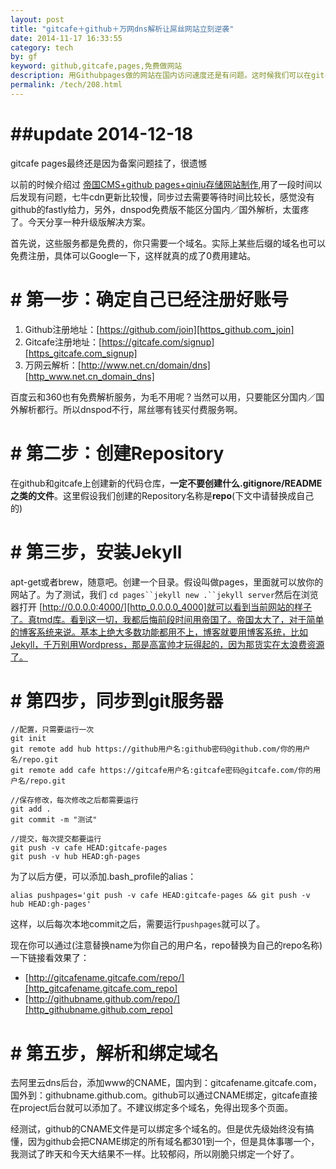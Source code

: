 ```yaml
---
layout: post
title: "gitcafe＋github＋万网dns解析让屌丝网站立刻逆袭"
date: 2014-11-17 16:33:55
category: tech
by: gf
keyword: github,gitcafe,pages,免费做网站
description: 用Githubpages做的网站在国内访问速度还是有问题。这时候我们可以在gitcafe也托管一份，配合dns解析，国内访问gitcafe；国外访问github。速度非常非常的快。屌丝网站访问速度马上飞起来。
permalink: /tech/208.html
---
```

#  ##update 2014-12-18
gitcafe pages最终还是因为备案问题挂了，很遗憾

以前的时候介绍过 [帝国CMS+github pages+qiniu存储网站制作][CMS_github pages_qiniu],用了一段时间以后发现有问题，七牛cdn更新比较慢，同步过去需要等待时间比较长，感觉没有github的fastly给力，另外，dnspod免费版不能区分国内／国外解析，太蛋疼了。今天分享一种升级版解决方案。

首先说，这些服务都是免费的，你只需要一个域名。实际上某些后缀的域名也可以免费注册，具体可以Google一下，这样就真的成了0费用建站。

#  # 第一步：确定自己已经注册好账号 ##

1.  Github注册地址：[https://github.com/join][https_github.com_join]
2.  Gitcafe注册地址：[https://gitcafe.com/signup][https_gitcafe.com_signup]
3.  万网云解析：[http://www.net.cn/domain/dns][http_www.net.cn_domain_dns]

百度云和360也有免费解析服务，为毛不用呢？当然可以用，只要能区分国内／国外解析都行。所以dnspod不行，屌丝哪有钱买付费服务啊。

#  # 第二步：创建Repository ##

在github和gitcafe上创建新的代码仓库，**一定不要创建什么.gitignore/README之类的文件**。这里假设我们创建的Repository名称是**repo**(下文中请替换成自己的)

#  # 第三步，安装Jekyll ##

apt-get或者brew，随意吧。创建一个目录。假设叫做pages，里面就可以放你的网站了。为了测试，我们 `cd pages``jekyll new .``jekyll server`然后在浏览器打开 [http://0.0.0.0:4000/][http_0.0.0.0_4000]就可以看到当前网站的样子了。真tmd库。看到这一切，我都后悔前段时间用帝国了。帝国太大了，对于简单的博客系统来说。基本上绝大多数功能都用不上，博客就要用博客系统，比如Jekyll，千万别用Wordpress，那是高富帅才玩得起的，因为那货实在太浪费资源了。

#  # 第四步，同步到git服务器 ##

    //配置，只需要运行一次
    git init
    git remote add hub https://github用户名:github密码@github.com/你的用户名/repo.git
    git remote add cafe https://gitcafe用户名:gitcafe密码@gitcafe.com/你的用户名/repo.git
    
    //保存修改，每次修改之后都需要运行
    git add .
    git commit -m "测试"
    
    //提交，每次提交都要运行
    git push -v cafe HEAD:gitcafe-pages
    git push -v hub HEAD:gh-pages

为了以后方便，可以添加.bash\_profile的alias：

    alias pushpages='git push -v cafe HEAD:gitcafe-pages && git push -v hub HEAD:gh-pages'

这样，以后每次本地commit之后，需要运行`pushpages`就可以了。

现在你可以通过(注意替换name为你自己的用户名，repo替换为自己的repo名称)一下链接看效果了：

 *  [http://gitcafename.gitcafe.com/repo/][http_gitcafename.gitcafe.com_repo]
 *  [http://githubname.github.com/repo/][http_githubname.github.com_repo]

#  # 第五步，解析和绑定域名 ##

去阿里云dns后台，添加www的CNAME，国内到：gitcafename.gitcafe.com，国外到：githubname.github.com。github可以通过CNAME绑定，gitcafe直接在project后台就可以添加了。不建议绑定多个域名，免得出现多个页面。

经测试，github的CNAME文件是可以绑定多个域名的。但是优先级始终没有搞懂，因为github会把CNAME绑定的所有域名都301到一个，但是具体事哪一个，我测试了昨天和今天大结果不一样。比较郁闷，所以刚脆只绑定一个好了。


[CMS_github pages_qiniu]: http://www.gfzj.us/tech/116.html
[https_github.com_join]: https://github.com/join
[https_gitcafe.com_signup]: https://gitcafe.com/signup
[http_www.net.cn_domain_dns]: http://www.net.cn/domain/dns
[http_0.0.0.0_4000]: http://0.0.0.0:4000/
[http_gitcafename.gitcafe.com_repo]: http://gitcafename.gitcafe.com/repo/
[http_githubname.github.com_repo]: http://githubname.github.com/repo/
